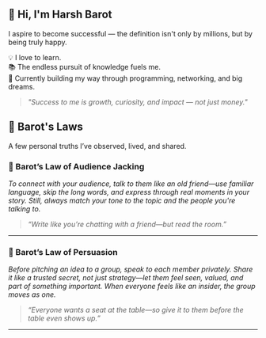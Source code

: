 ## 👋 Hi, I'm Harsh Barot

I aspire to become successful — the definition isn't only by millions, but by being truly happy.

💡 I love to learn.  
📚 The endless pursuit of knowledge fuels me.  
🚀 Currently building my way through programming, networking, and big dreams.

> *"Success to me is growth, curiosity, and impact — not just money."*

## 🧠 Barot's Laws

A few personal truths I’ve observed, lived, and shared.

### 📜 Barot’s Law of Audience Jacking  
*To connect with your audience, talk to them like an old friend—use familiar language, skip the long words, and express through real moments in your story. Still, always match your tone to the topic and the people you're talking to.*

> *“Write like you’re chatting with a friend—but read the room.”*

---

### 🧩 Barot’s Law of Persuasion  
*Before pitching an idea to a group, speak to each member privately. Share it like a trusted secret, not just strategy—let them feel seen, valued, and part of something important. When everyone feels like an insider, the group moves as one.*

> *“Everyone wants a seat at the table—so give it to them before the table even shows up.”*


---
